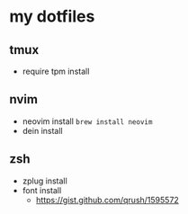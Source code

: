 # my dotfiles
## tmux
- require tpm install
## nvim
- neovim install
`brew install neovim`
- dein install 
## zsh
- zplug install 
- font install 
  - https://gist.github.com/qrush/1595572
